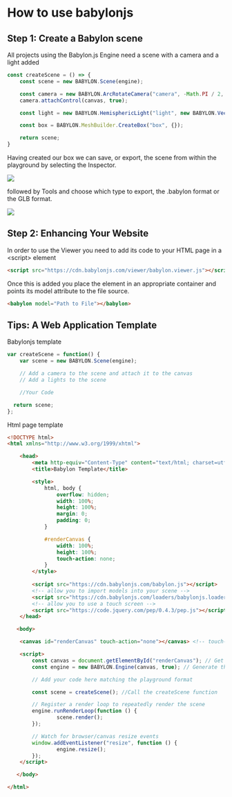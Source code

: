 # How to use babylonjs
## Step 1: Create a Babylon scene
All projects using the Babylon.js Engine need a scene with a camera and a light added
```javascript
const createScene = () => {
    const scene = new BABYLON.Scene(engine);

    const camera = new BABYLON.ArcRotateCamera("camera", -Math.PI / 2, Math.PI / 2.5, 3, new BABYLON.Vector3(0, 0, 0));
    camera.attachControl(canvas, true);

    const light = new BABYLON.HemisphericLight("light", new BABYLON.Vector3(0, 1, 0));

    const box = BABYLON.MeshBuilder.CreateBox("box", {});

    return scene;
}
```
Having created our box we can save, or export, the scene from within the playground by selecting the Inspector.

<img src = "https://doc.babylonjs.com/_next/image?url=%2Fimg%2Fgetstarted%2Fpgpartmenu.png&w=1920&q=75"/>

followed by Tools and choose which type to export, the .babylon format or the GLB format.

<img src = "https://doc.babylonjs.com/_next/image?url=%2Fimg%2Fgetstarted%2Fexport.png&w=1920&q=75"/>

## Step 2: Enhancing Your Website
In order to use the Viewer you need to add its code to your HTML page in a \<script\> element
```html
<script src="https://cdn.babylonjs.com/viewer/babylon.viewer.js"></script>
```
Once this is added you place the <babylon> element in an appropriate container and points its model attribute to the file source.
```html
<babylon model="Path to File"></babylon>
```

## Tips: A Web Application Template
Babylonjs template
```javascript
var createScene = function() {
    var scene = new BABYLON.Scene(engine);

    // Add a camera to the scene and attach it to the canvas
    // Add a lights to the scene

    //Your Code

  return scene;
};
```
Html page template
```html
<!DOCTYPE html>
<html xmlns="http://www.w3.org/1999/xhtml">

    <head>
        <meta http-equiv="Content-Type" content="text/html; charset=utf-8"/>
        <title>Babylon Template</title>

        <style>
            html, body {
                overflow: hidden;
                width: 100%;
                height: 100%;
                margin: 0;
                padding: 0;
            }

            #renderCanvas {
                width: 100%;
                height: 100%;
                touch-action: none;
            }
        </style>
        
        <script src="https://cdn.babylonjs.com/babylon.js"></script>
        <!-- allow you to import models into your scene -->
        <script src="https://cdn.babylonjs.com/loaders/babylonjs.loaders.min.js"></script>
        <!-- allow you to use a touch screen -->
        <script src="https://code.jquery.com/pep/0.4.3/pep.js"></script>
    </head>

   <body>

	<canvas id="renderCanvas" touch-action="none"></canvas> <!-- touch-action="none" for best results from PEP -->

	<script>
        const canvas = document.getElementById("renderCanvas"); // Get the canvas element
        const engine = new BABYLON.Engine(canvas, true); // Generate the BABYLON 3D engine

        // Add your code here matching the playground format

        const scene = createScene(); //Call the createScene function

        // Register a render loop to repeatedly render the scene
        engine.runRenderLoop(function () {
                scene.render();
        });

        // Watch for browser/canvas resize events
        window.addEventListener("resize", function () {
                engine.resize();
        });
	</script>

   </body>

</html>
```
